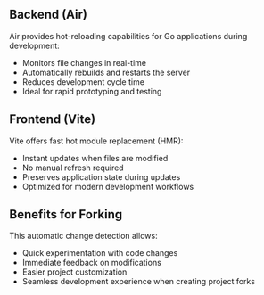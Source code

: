 
## Backend (Air)
Air provides hot-reloading capabilities for Go applications during development:
- Monitors file changes in real-time
- Automatically rebuilds and restarts the server
- Reduces development cycle time
- Ideal for rapid prototyping and testing

## Frontend (Vite)
Vite offers fast hot module replacement (HMR):
- Instant updates when files are modified
- No manual refresh required
- Preserves application state during updates
- Optimized for modern development workflows

## Benefits for Forking
This automatic change detection allows:
- Quick experimentation with code changes
- Immediate feedback on modifications
- Easier project customization
- Seamless development experience when creating project forks
